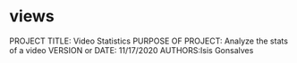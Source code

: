 # views

PROJECT TITLE: Video Statistics
PURPOSE OF PROJECT: Analyze the stats of a video
VERSION or DATE: 11/17/2020
AUTHORS:Isis Gonsalves
